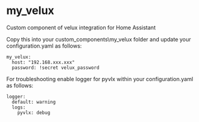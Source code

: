 # my_velux
Custom component of velux integration for Home Assistant

Copy this into your custom_components\my_velux folder and update your configuration.yaml as follows:


    my_velux:
      host: "192.168.xxx.xxx"
      password: !secret velux_password

For troubleshooting enable logger for pyvlx within your configuration.yaml as follows: 

    logger:
      default: warning
      logs:
        pyvlx: debug
